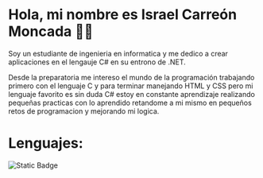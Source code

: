 # Hola, mi nombre es Israel Carreón Moncada 👋🏻 ###

Soy un estudiante de ingenieria en informatica y me dedico a crear aplicaciones en el lengauje C# en su entrono de .NET.

Desde la preparatoria me intereso el mundo de la programación trabajando primero con el lenguaje C y para terminar manejando HTML y CSS
pero mi lenguaje favorito es sin duda C# estoy en constante aprendizaje realizando pequeñas practicas con lo aprendido 
retandome a mi mismo en pequeños retos de programacion y mejorando mi logica.

# Lenguajes: ###
![Static Badge](https://img.shields.io/badge/CSharp-512BD4?style=for-the-badge&logo=csharp&logoColor=512BD5&labelColor=black)

